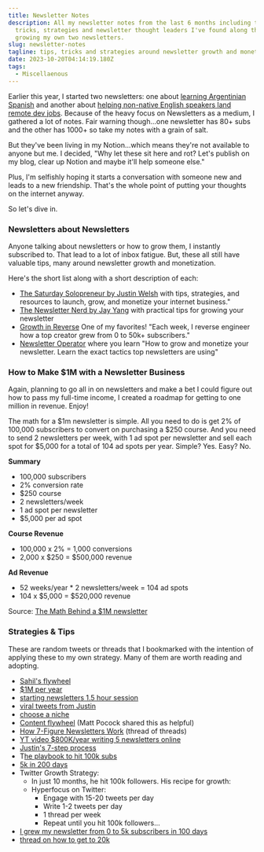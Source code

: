 ```yaml
---
title: Newsletter Notes
description: All my newsletter notes from the last 6 months including tips,
  tricks, strategies and newsletter thought leaders I've found along the way of
  growing my own two newsletters.
slug: newsletter-notes
tagline: tips, tricks and strategies around newsletter growth and monetization
date: 2023-10-20T04:14:19.180Z
tags:
  - Miscellaenous
---
```

Earlier this year, I started two newsletters: one about [learning Argentinian Spanish](https://speakargentinianspanish.com/) and another about [helping non-native English speakers land remote dev jobs](https://englishbyte.com/). Because of the heavy focus on Newsletters as a medium, I gathered a lot of notes. Fair warning though...one newsletter has 80+ subs and the other has 1000+ so take my notes with a grain of salt.

But they've been living in my Notion...which means they're not available to anyone but me. I decided, "Why let these sit here and rot? Let's publish on my blog, clear up Notion and maybe it'll help someone else."

Plus, I'm selfishly hoping it starts a conversation with someone new and leads to a new friendship. That's the whole point of putting your thoughts on the internet anyway.

So let's dive in. 

### Newsletters about Newsletters

Anyone talking about newsletters or how to grow them, I instantly subscribed to. That lead to a lot of inbox fatigue. But, these all still have valuable tips, many around newsletter growth and monetization.

Here's the short list along with a short description of each:
- [The Saturday Solopreneur by Justin Welsh](https://www.justinwelsh.me/) with tips, strategies, and resources to launch, grow, and monetize your internet business."
- [The Newsletter Nerd by Jay Yang](https://newsletternerd.beehiiv.com/) with practical tips for growing your newsletter
- [Growth in Reverse](https://growthinreverse.com/) One of my favorites! "Each week, I reverse engineer how a top creator grew from 0 to 50k+ subscribers."
- [Newsletter Operator](https://www.newsletteroperator.com/) where you learn "How to grow and monetize your newsletter. Learn the exact tactics top newsletters are using"

### How to Make $1M with a Newsletter Business

Again, planning to go all in on newsletters and make a bet I could figure out how to pass my full-time income, I created a roadmap for getting to one million in revenue. Enjoy!

The math for a $1m newsletter is simple. All you need to do is get 2% of 100,000 subscribers to convert on purchasing a $250 course. And you need to send 2 newsletters per week, with 1 ad spot per newsletter and sell each spot for $5,000 for a total of 104 ad spots per year. Simple? Yes. Easy? No. 

**Summary**

- 100,000 subscribers
- 2% conversion rate
- $250 course
- 2 newsletters/week
- 1 ad spot per newsletter
- $5,000 per ad spot

**Course Revenue**

- 100,000 x 2% = 1,000 conversions
- 2,000 x $250 = $500,000 revenue

**Ad Revenue**

- 52 weeks/year * 2 newsletters/week = 104 ad spots
- 104 x $5,000 = $520,000 revenue

Source: [The Math Behind a $1M newsletter](https://twitter.com/jmatthewmcgarry/status/1628391163513241601?s=61&t=qN0RTDzk8FiQTYi2FaGKXw)

### Strategies & Tips

These are random tweets or threads that I bookmarked with the intention of applying these to my own strategy. Many of them are worth reading and adopting.

- [Sahil's flywheel](https://twitter.com/nathanbarry/status/1661372841583845380?s=20)
- [$1M per year](https://twitter.com/JMatthewMcGarry/status/1661355365655797760?s=20)
- [starting newsletters 1.5 hour session](https://twitter.com/dvassallo/status/1661056913734500352?s=20)
- [viral tweets from Justin](https://twitter.com/thejustinwelsh/status/1660983271730151425?s=20)
- [choose a niche](https://twitter.com/nathanbarry/status/1659566140258123777?s=20)
- [Content flywheel](https://nathanbarry.com/creator-flywheels/) (Matt Pocock shared this as helpful)
- [How 7-Figure Newsletters Work](https://twitter.com/damn_ethan/status/1414341502407479305?s=20) (thread of threads)
- [YT video $800K/year writing 5 newsletters online](https://www.youtube.com/watch?v=5MaPEK-yVVY)
- [Justin's 7-step process](https://twitter.com/petergyang/status/1681672803895119872?s=20)
- T[he playbook to hit 100k subs](https://twitter.com/jmatthewmcgarry/status/1682737343428456450?s=46)
- [5k in 200 days](https://twitter.com/YongSooChung/status/1684202974547939329?s=20)
- Twitter Growth Strategy:
  - In just 10 months, he hit 100k followers. His recipe for growth:
  - Hyperfocus on Twitter:
    - Engage with 15-20 tweets per day
    - Write 1-2 tweets per day
    - 1 thread per week
    - Repeat until you hit 100k followers...
- [I grew my newsletter from 0 to 5k subscribers in 100 days](https://twitter.com/JMatthewMcGarry/status/1663169072882917377?s=20)
- [thread on how to get to 20k](https://twitter.com/justingordon212/status/1682008799228616704?s=20)
